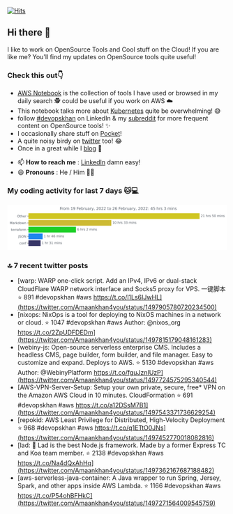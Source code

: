 [![Hits](https://hits.seeyoufarm.com/api/count/incr/badge.svg?url=https%3A%2F%2Fgithub.com%2Fakhan4u%2Fhit-counter&count_bg=%2379C83D&title_bg=%23555555&icon=&icon_color=%23E7E7E7&title=visits&edge_flat=false)](https://hits.seeyoufarm.com)

## Hi there 👋

I like to work on OpenSource Tools and Cool stuff on the Cloud! If you are like me? You'll find my updates on OpenSource tools quite useful!

### Check this out👇

* [AWS Notebook](https://histre.com/public/notebooks/dnllyanu/aws/) is the collection of tools I have used or browsed in my daily search 🕵️ could be useful if you work on AWS ☁️
* This notebook talks more about [Kubernetes](https://histre.com/public/notebooks/6uxdvo3y/kubernetes/) quite be overwhelming! 😅
* follow [#devopskhan](https://www.linkedin.com/feed/hashtag/devopskhan/) on LinkedIn & my [subreddit](https://www.reddit.com/r/devopskhan/) for more frequent content on OpenSource tools! ✨
* I occasionally share stuff on [Pocket](https://getpocket.com/@ej6g8d1dp2829A16a9Tf5d4T6bAMp3d8791rejDe86yem3bm4e14ex4fT4dluk29)!
* A quite noisy birdy on [twitter](https://twitter.com/Amaankhan4you) too! 😂
* Once in a great while I [blog](https://linuxparrot.com/) 😬


- 📫 **How to reach me** : [LinkedIn](https://www.linkedin.com/in/amaan-khan-linux-ninja) damn easy!
- 😄 **Pronouns** : He / Him 🤷‍♂️

### My coding activity for last 7 days 🐱💻

<img src="https://github.com/akhan4u/akhan4u/blob/main/images/stat.svg" alt="Amaan's Wakatime Activity!"/>

### 🔝 7 recent twitter posts
<!-- DEVDOJO:START -->
- [warp: WARP one-click script. Add an IPv4, IPv6 or dual-stack CloudFlare WARP network interface and Socks5 proxy for VPS. 一键脚本
⭐️ 891
#devopskhan #aws
https://t.co/l1Ls6IJwHL](https://twitter.com/Amaankhan4you/status/1497905780720234500)
- [nixops: NixOps is a tool for deploying to NixOS machines in a network or cloud.
⭐️ 1047
#devopskhan #aws
Author: @nixos_org
https://t.co/2ZpUDFDEDm](https://twitter.com/Amaankhan4you/status/1497815179048161283)
- [webiny-js: Open-source serverless enterprise CMS. Includes a headless CMS, page builder, form builder, and file manager. Easy to customize and expand. Deploys to AWS.
⭐️ 5130
#devopskhan #aws
Author: @WebinyPlatform
https://t.co/fguJznIUzP](https://twitter.com/Amaankhan4you/status/1497724575295340544)
- [AWS-VPN-Server-Setup: Setup your own private, secure, free* VPN on the Amazon AWS Cloud in 10 minutes. CloudFormation
⭐️ 691
#devopskhan #aws
https://t.co/a12DSsM7B1](https://twitter.com/Amaankhan4you/status/1497543371736629254)
- [repokid: AWS Least Privilege for Distributed, High-Velocity Deployment
⭐️ 968
#devopskhan #aws
https://t.co/q1ETtO0JNs](https://twitter.com/Amaankhan4you/status/1497452770018082816)
- [lad:  :boy: Lad is the best Node.js framework. Made by a former Express TC and Koa team member.
⭐️ 2138
#devopskhan #aws
https://t.co/Na4dQxAhHq](https://twitter.com/Amaankhan4you/status/1497362167687188482)
- [aws-serverless-java-container: A Java wrapper to run Spring, Jersey, Spark, and other apps inside AWS Lambda.
⭐️ 1166
#devopskhan #aws
https://t.co/P54ohBFHkC](https://twitter.com/Amaankhan4you/status/1497271564009545759)
<!-- DEVDOJO:END -->

<!-- ![Amaan's GitHub stats](https://github-readme-stats.vercel.app/api?username=akhan4u&count_private=true&show_icons=true&hide=contribs) -->
